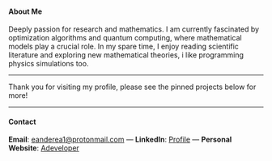 #### About Me

Deeply passion for research and mathematics. I am currently fascinated by optimization algorithms and quantum computing, where mathematical models play a crucial role. In my spare time, I enjoy reading scientific literature and exploring new mathematical theories, i like programming physics simulations too.

---

Thank you for visiting my profile, please see the pinned projects below for more!

---


#### Contact
 **Email**: eanderea1@protonmail.com — **LinkedIn**: [Profile](https://www.linkedin.com/in/anderson-rodrigo-pozzi-a06246186/)       —      **Personal Website**: [Adeveloper](https://adeveloper.com.br) 




